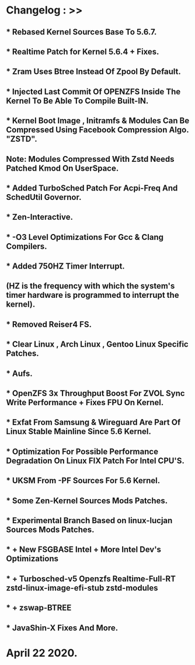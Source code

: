# Changelog : >> 

## * Rebased Kernel Sources Base To 5.6.7. 
## * Realtime Patch for Kernel 5.6.4 + Fixes. 
## * Zram Uses Btree Instead Of Zpool By Default. 
## * Injected Last Commit Of OPENZFS Inside The Kernel To Be Able To Compile Built-IN. 
## * Kernel Boot Image ,  Initramfs & Modules Can Be Compressed Using Facebook Compression Algo. "ZSTD". 
##   Note: Modules Compressed With Zstd Needs Patched Kmod On UserSpace. 
## * Added TurboSched Patch For Acpi-Freq And SchedUtil Governor. 
## * Zen-Interactive. 
## * -O3 Level Optimizations For Gcc & Clang Compilers. 
## * Added 750HZ Timer Interrupt. 
##   (HZ is the frequency with which the system's timer hardware is programmed to interrupt the kernel). 
## * Removed Reiser4 FS. 
## * Clear Linux , Arch Linux , Gentoo Linux Specific Patches. 
## * Aufs. 
## * OpenZFS 3x Throughput Boost For ZVOL Sync Write Performance + Fixes FPU On Kernel. 
## * Exfat From Samsung & Wireguard Are Part Of Linux Stable Mainline Since 5.6 Kernel. 
## * Optimization For Possible Performance Degradation On Linux FIX Patch For Intel CPU'S. 
## * UKSM From -PF Sources For 5.6 Kernel. 
## * Some Zen-Kernel Sources Mods Patches. 



## * Experimental Branch Based on linux-lucjan Sources Mods Patches.
## * + New FSGBASE Intel + More Intel Dev's Optimizations 
## * + Turbosched-v5 Openzfs Realtime-Full-RT zstd-linux-image-efi-stub zstd-modules 
## * + zswap-BTREE  

## * JavaShin-X Fixes And More. 



# April 22 2020.
